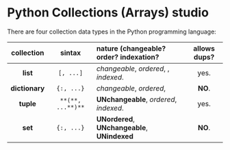 # Python Collections (Arrays) studio

There are four collection data types in the Python programming language:

|   collection   |       sintax       | nature (changeable? order? indexation?         | allows dups? |
|:--------------:|:------------------:|:-----------------------------------------------|:------------:|
|    **list**    | `[, ...]`  | _changeable_, _ordered_, , _indexed_.          |     yes.     |
| **dictionary** | `{:, ...}` | _changeable_, _ordered_,                       |   **NO**.    |
|   **tuple**    | `**(**, ...**)**`  | **UNchangeable**, _ordered_,  _indexed_.       |     yes.     |
|    **set**     |      `{:, ...}`       | **UNordered**, **UNchangeable**, **UNindexed** |   **NO**.    |
